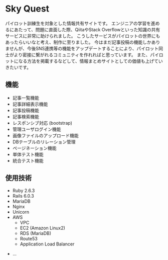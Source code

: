 # Sky Quest

パイロット訓練生を対象とした情報共有サイトです。
エンジニアの学習を進めるにあたって、問題に直面した際、QiitaやStack Overflowといった知識の共有サービスに非常に助けられました。
こうしたサービスがパイロットの世界にもあったらいいなと考え、制作に至りました。
今はまだ記事投稿の機能しかありませんが、今後SNS連携等の機能をアップデートすることにより、パイロット同士がより密接に繋がれるコミュニティを作れればと思っています。
また、パイロットになる方法を掲載するなどして、情報まとめサイトとしての価値も上げていきたいです。

## 機能
- 記事一覧機能
- 記事詳細表示機能
- 記事投稿機能
- 記事検索機能
- レスポンシブ対応 (bootstrap)
- 管理ユーザログイン機能
- 画像ファイルのアップロード機能
- DBテーブルのリレーション管理 
- ページネーション機能
- 単体テスト機能
- 統合テスト機能

## 使用技術

- Ruby 2.6.3
- Rails 6.0.3
- MariaDB
- Nginx
- Unicorn
- AWS
  - VPC
  - EC2 (Amazon Linux2)
  - RDS (MariaDB)
  - Route53
  - Application Load Balancer
* ...
